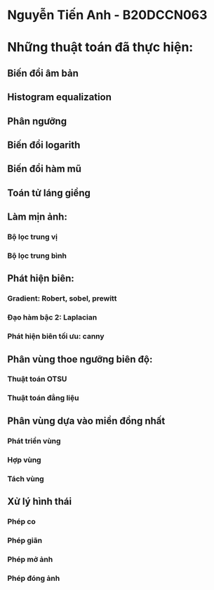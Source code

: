 # Nguyễn Tiến Anh - B20DCCN063
# Những thuật toán đã thực hiện:
## Biến đổi âm bản
## Histogram equalization
## Phân ngưỡng
## Biến đổi logarith
## Biến đổi hàm mũ
## Toán tử láng giềng
## Làm mịn ảnh: 
### Bộ lọc trung vị
### Bộ lọc trung bình
## Phát hiện biên:
### Gradient: Robert, sobel, prewitt
### Đạo hàm bậc 2: Laplacian
### Phát hiện biên tối ưu: canny
## Phân vùng thoe ngưỡng biên độ:
### Thuật toán OTSU
### Thuật toán đẳng liệu
## Phân vùng dựa vào miền đồng nhất
### Phát triển vùng
### Hợp vùng
### Tách vùng
## Xử lý hình thái
### Phép co
### Phép giãn
### Phép mở ảnh
### Phép đóng ảnh
